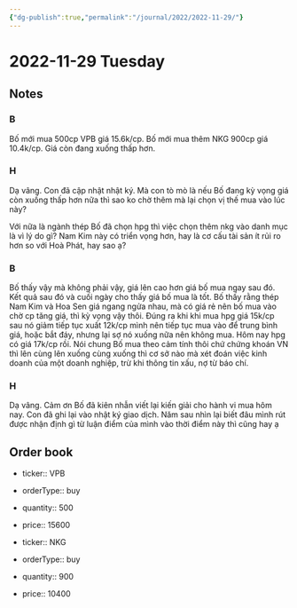 ```yaml
---
{"dg-publish":true,"permalink":"/journal/2022/2022-11-29/"}
---
```


# 2022-11-29 Tuesday

## Notes

### B

Bố mới mua 500cp VPB giá 15.6k/cp. Bố mới mua thêm NKG 900cp giá 10.4k/cp. Giá còn đang xuống thấp hơn.

### H

Dạ vâng. Con đã cập nhật nhật ký. Mà con tò mò là nếu Bố đang kỳ vọng giá còn xuống thấp hơn nữa thì sao ko chờ thêm mà lại chọn vị thế mua vào lúc này?

Với nữa là ngành thép Bố đã chọn hpg thì việc chọn thêm nkg vào danh mục là vì lý do gì? Nam Kim này có triển vọng hơn, hay là cơ cấu tài sản ít rủi ro hơn so với Hoà Phát, hay sao ạ?

### B

Bố thấy vậy mà không phải vậy, giá lên cao hơn giá bố mua ngay sau đó. Kết quả sau đó và cuối ngày cho thấy giá bố mua là tốt.
Bố thấy rằng thép Nam Kim và Hoa Sen giá ngang ngửa nhau, mà có giá rẻ nên bố mua vào chờ cp tăng giá, thì kỳ vọng vậy thôi.
Đúng ra khi khi mua hpg giá 15k/cp sau nó giảm tiếp tục xuất 12k/cp mình nên tiếp tục mua vào để trung bình giá, hoặc bắt đáy, nhưng lại sợ nó xuống nữa nên không mua. Hôm nay hpg có giá 17k/cp rồi.
Nói chung Bố mua theo cảm tính thôi chứ chứng khoán VN thì lên cùng lên xuống cùng xuống thì cơ sở nào mà xét đoán việc kinh doanh của một doanh nghiệp, trừ khi thông tin xấu, nợ từ báo chí.

### H

Dạ vâng. Cảm ơn Bố đã kiên nhẫn viết lại kiến giải cho hành vi mua hôm nay. Con đã ghi lại vào nhật ký giao dịch. Năm sau nhìn lại biết đâu mình rút được nhận định gì từ luận điểm của mình vào thời điểm này thì cũng hay ạ

## Order book

- ticker:: VPB
- orderType:: buy
- quantity:: 500
- price:: 15600

- ticker:: NKG
- orderType:: buy
- quantity:: 900
- price:: 10400
